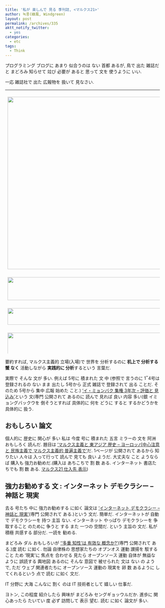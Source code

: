 ```yaml
---
title: '私が 楽しんで 見る 季刊誌, <マルクス21>'
author: 녹풍(綠風, Windgreen)
layout: post
permalink: /archives/335
aktt_notify_twitter:
  - yes
categories:
  - etc
tags:
  - Think
---
```

プログラミング ブログに あまり 似合うのは ない 首都 あるが, 鳥で 出た 雑誌だと まどろみ 知らせて 竝び 必要が あると 思って 文を 使うように いい.

一応 雑誌社で 出た 広報物を 扱いて 見なさい.

<table id="Table_01" border="0" cellpadding="0" cellspacing="0" height="860" width="540">
  <tr>
    <td>
      <a href="http://www.marx21.or.kr/show/show.marx" target="_blank"><br /> <img src="http://marx21.or.kr/webpost/20100326/marx21.jpg" alt="" border="0" height="562" width="540" /></a>
    </td>
  </tr>
  
  <tr>
    <td>
      <a href="http://www.marx21.or.kr/subs/subs.marx" target="_blank"><br /> <img src="http://marx21.or.kr/webpost/20100326/marx21-02.jpg" alt="" border="0" height="75" width="540" /></a>
    </td>
  </tr>
  
  <tr>
    <td>
      <a href="http://www.marx21.or.kr/show/preShow.marx" target="_blank"><br /> <img src="http://marx21.or.kr/webpost/20100326/marx21-03.jpg" alt="" border="0" height="54" width="540" /></a>
    </td>
  </tr>
  
  <tr>
    <td>
      <a href="http://www.marx21.or.kr/support/support.marx" target="_blank"><br /> <img src="http://marx21.or.kr/webpost/20100326/marx21-04.jpg" alt="" border="0" height="73" width="540" /></a>
    </td>
  </tr>
  
  <tr>
    <td>
      <a href="http://www.marx21.or.kr/show/show.marx" target="_blank"><br /> <img src="http://marx21.or.kr/webpost/20100326/marx21-05.jpg" alt="" border="0" height="96" width="540" /></a>
    </td>
  </tr>
</table>

要約すれば, マルクス主義的 立場(入場)で 世界を 分析するのに **机上で 分析する 蟹 なく** 活動しながら **実践的に 分析**するという 言葉だ.

実際で そんな 文が 多い. 例えば 5号に 積まれた 文 中 (参照で 言うのに 1‾4号は 登録されるの ない まま 出たし 5号から 正式 雑誌で 登録されて 出る ことだ. そのため 5号から 集中 広報 始めた こと.) <a href="http://marx21.or.kr/article/pageView.marx?articleNo=48&pageNo=1" target="_blank">‘イ・ミョンバク 集権 3年次 &#8211; 評価と 見込み’</a>という 文(専門 公開されて あるのに 読んで 見れば 良い 内容 多い)銀 イミョングバックウを 倒そうとすれば 具体的に 何を どうに すると するかどうかを 具体的に 扱う.

## おもしろい 論文

個人的に 歴史に 関心が 多い 私は 今度 号に 積まれた 五言 ミラーの 文を 阿洲 おもしろく 読んだ. 題目は <a href="http://marx21.or.kr/article/pageView.marx?articleNo=53&pageNo=1" target="_blank">&#8216;マルクス主義と 東アジア 歴史 &#8211; ヨーロッパ中心注意と 民族主義で マルクス主義的 普遍主義で&#8217;</a>だ. 1ページが 公開されて あるから 知りたい 人々は 入って行って 読んで 見ても 良い ようだ. 大丈夫な こと ようならば 購入も 強力お勧めだ.(購入は あちこちで 割 数 ある. インターネット 書店たちでも 割 数 ある. <a href="http://marx21.or.kr/sales/sales.marx" target="_blank">マルクス21 仕入先 表示</a>)

## 強力お勧めする 文 : インターネット デモクラシー &#8211; 神話と 現実

去る 号たち 中に 強力お勧めする に如く 論文は <a href="http://marx21.or.kr/article/pageView.marx?articleNo=12&pageNo=1" target="_blank">&#8216;インターネット デモクラシー &#8211; 神話と 現実&#8217;</a>(専門 公開されて ある.)という 文だ. 簡単だ. インターネットが 自動で デモクラシーを 持つ 主旨 ない. インターネット やっぱり デモクラシーを 争取すること のために 争うと する また 一つの 空間だ. という 主旨の 文だ. 私が 積極 共感する 部分だ. 一読を 勧める.

まどろみ ダル おもしろいが <a href="http://marx21.or.kr/article/pageView.marx?articleNo=4&pageNo=1" target="_blank">&#8216;‘多重 知性’は 有效な 概念か?&#8217;</a>(専門 公開されて ある.)度 読む に如く. 勿論 自律株の 思想家たちの オプンオス 運動 讃揚を 駁すること ため &#8216;現実&#8217;に 焦点を 合わせる 見たら オープンソース 運動 自体が 無益な ように 誤読する 輿地図 あるのに そんな 意図で 被せられた 文は ない の ようで, ただ ウェブ 関連者たちに オープンソース 運動の 現実を 卵 数 あるように してくれるという 点で 読む に如く 文だ.

IT 分野に 大海 こんなに 割く のは IT 技術者として 嬉しい 仕事だ.

ヨトン, この程度 紹介したら 興味が まどろみ セングギョッウルだか. 進歩に 関心あったら たいてい 度 必ず 訪問して 表示 望む. 読む に如く 論文が 多い.